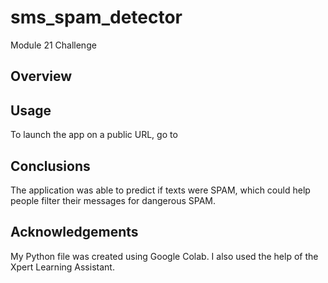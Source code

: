 # sms_spam_detector
Module 21 Challenge

## Overview


## Usage
To launch the app on a public URL, go to 

## Conclusions
The application was able to predict if texts were SPAM, which could help people filter their messages for dangerous SPAM.

## Acknowledgements
My Python file was created using Google Colab. I also used the help of the Xpert Learning Assistant. 

